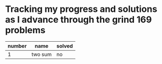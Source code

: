 # Tracking my progress and solutions as I advance through the grind 169 problems

| number | name | solved | 
| --- | --- | --- |
| 1 | two sum | no  |
